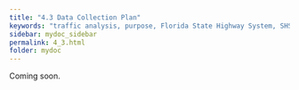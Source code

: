 ```yaml
---
title: "4.3	Data Collection Plan"
keywords: "traffic analysis, purpose, Florida State Highway System, SHS"
sidebar: mydoc_sidebar
permalink: 4_3.html
folder: mydoc
---
```


<p>
  Coming soon.
</p>